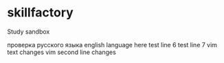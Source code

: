 # skillfactory
Study sandbox

проверка русского языка
english language here
test line 6
test line 7
vim text changes
vim second line changes

